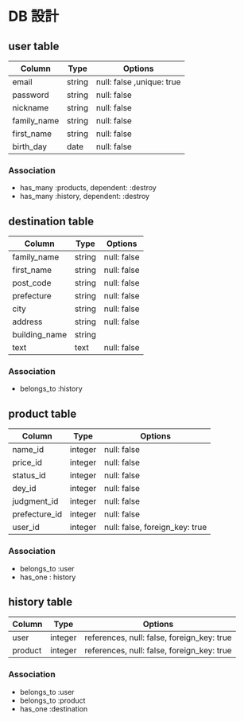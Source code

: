 # DB 設計

## user table

| Column             | Type                | Options                  |
|--------------------|---------------------|------------------------- |
| email              | string              | null: false ,unique: true|
| password           | string              | null: false              |
| nickname           | string              | null: false              |
| family_name        | string              | null: false              |
| first_name         | string              | null: false              |
| birth_day          | date                | null: false              | 

### Association

- has_many :products, dependent: :destroy
- has_many :history, dependent: :destroy

##  destination table

| Column                              | Type       | Options                              |
|-------------------------------------|------------|--------------------------------------|
| family_name                         | string     | null: false                          |
| first_name                          | string     | null: false                          |
| post_code                           | string     | null: false                          |
| prefecture                          | string     | null: false                          |
| city                                | string     | null: false                          |
| address                             | string     | null: false                          |
| building_name                       | string     |                                      |
| text                                |text        |null: false                           |

### Association

- belongs_to :history

## product table

| Column             | Type                | Options                                    |
|--------------------|---------------------|--------------------------------------------|
| name_id            | integer             | null: false                                |  
| price_id           | integer             | null: false                                |
| status_id          | integer             | null: false                                |
| dey_id             | integer             | null: false                                |
| judgment_id        | integer             | null: false                                | 
| prefecture_id      | integer             | null: false                                |
| user_id            | integer             | null: false, foreign_key: true             |

### Association
- belongs_to :user 
- has_one : history


## history table

| Column      | Type       | Options                                                |
|-------------|------------|--------------------------------------------------------|
| user        | integer    | references, null: false, foreign_key: true             |
| product     | integer    | references, null: false, foreign_key: true             |


### Association
- belongs_to :user
- belongs_to :product
- has_one :destination




